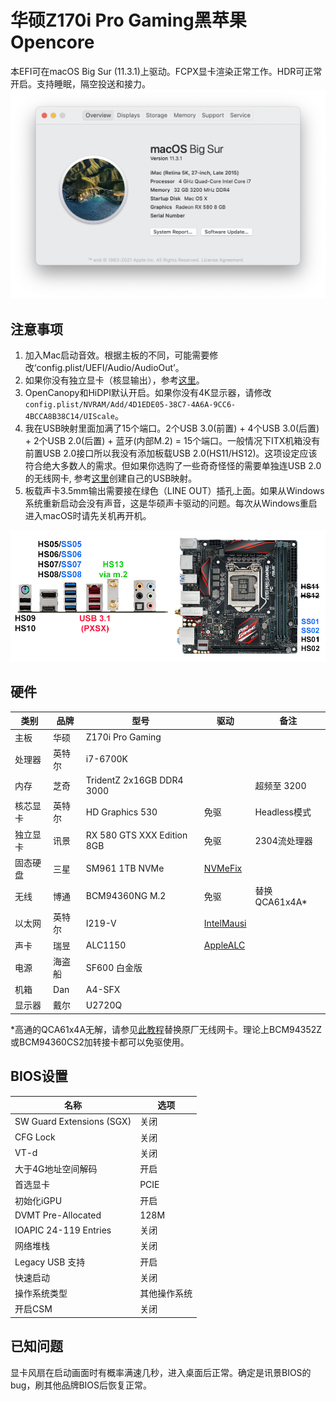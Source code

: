 # 华硕Z170i Pro Gaming黑苹果Opencore

本EFI可在macOS Big Sur (11.3.1)上驱动。FCPX显卡渲染正常工作。HDR可正常开启。支持睡眠，隔空投送和接力。
![image](Screenshot_en-us.png)

## 注意事项
1. 加入Mac启动音效。根据主板的不同，可能需要修改‘config.plist/UEFI/Audio/AudioOut’。
2. 如果你没有独立显卡（核显输出），参考[这里](https://github.com/berikiushi/Z170i-Pro-Gaming-OpenCore)。
3. OpenCanopy和HiDPI默认开启。如果你没有4K显示器，请修改`config.plist/NVRAM/Add/4D1EDE05-38C7-4A6A-9CC6-4BCCA8B38C14/UIScale`。
4. 我在USB映射里面加满了15个端口。2个USB 3.0(前置) + 4个USB 3.0(后置) + 2个USB 2.0(后置) + 蓝牙(内部M.2) = 15个端口。一般情况下ITX机箱没有前置USB 2.0接口所以我没有添加板载USB 2.0(HS11/HS12)。这项设定应该符合绝大多数人的需求。但如果你选购了一些奇奇怪怪的需要单独连USB 2.0的无线网卡, 参考[这里](https://dortania.github.io/USB-Map-Guide/)创建自己的USB映射。
5. 板载声卡3.5mm输出需要接在绿色（LINE OUT）插孔上面。如果从Windows系统重新启动会没有声音，这是华硕声卡驱动的问题。每次从Windows重启进入macOS时请先关机再开机。

![image](Z170iProGaming.jpg)

## 硬件
| 类别 | 品牌 | 型号 | 驱动 | 备注 |
|-----|-----|-----|-----|-----|
| 主板 | 华硕 | Z170i Pro Gaming | | |
| 处理器 | 英特尔 | i7-6700K |  | |
| 内存 | 芝奇 | TridentZ 2x16GB DDR4 3000 |  | 超频至 3200 |
| 核芯显卡 | 英特尔 | HD Graphics 530 | 免驱 | Headless模式 |
| 独立显卡 | 讯景 | RX 580 GTS XXX Edition 8GB | 免驱 | 2304流处理器 |
| 固态硬盘 | 三星 | SM961 1TB NVMe | [NVMeFix](https://github.com/acidanthera/NVMeFix) | |
| 无线 | 博通 | BCM94360NG M.2 | 免驱 | 替换QCA61x4A* |
| 以太网 | 英特尔 | I219-V | [IntelMausi](https://github.com/acidanthera/IntelMausi) | |
| 声卡 | 瑞昱 | ALC1150 | [AppleALC](https://github.com/acidanthera/AppleALC) | |
| 电源 | 海盗船 | SF600 白金版 | | |
| 机箱 | Dan | A4-SFX | | |
| 显示器 | 戴尔 | U2720Q | | |

*高通的QCA61x4A无解，请参见[此教程](https://www.tonymacx86.com/threads/bcm94352z-installed-on-asus-z170i-pro-gaming-wifi-and-bt.191274)替换原厂无线网卡。理论上BCM94352Z或BCM94360CS2加转接卡都可以免驱使用。
## BIOS设置
| 名称 | 选项 |
| --- | --- |
| SW Guard Extensions (SGX) | 关闭 |
| CFG Lock | 关闭 |
| VT-d | 关闭 |
| 大于4G地址空间解码 | 开启 |
| 首选显卡 | PCIE |
| 初始化iGPU | 开启 |
| DVMT Pre-Allocated | 128M |
| IOAPIC 24-119 Entries | 关闭 |
| 网络堆栈 | 关闭 |
| Legacy USB 支持| 开启 |
| 快速启动 | 关闭 |
| 操作系统类型 | 其他操作系统 |
| 开启CSM | 关闭 |

## 已知问题
显卡风扇在启动画面时有概率满速几秒，进入桌面后正常。确定是讯景BIOS的bug，刷其他品牌BIOS后恢复正常。
